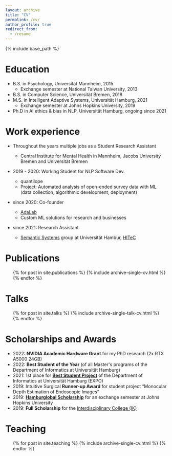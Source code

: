 ```yaml
---
layout: archive
title: "CV"
permalink: /cv/
author_profile: true
redirect_from:
  - /resume
---
```


{% include base_path %}

Education
======
* B.S. in Psychology, Universität Mannheim, 2015 
  * Exchange semester at National Taiwan University, 2013 
* B.S. in Computer Science, Universität Bremen, 2018
* M.S. in Intelligent Adaptive Systems, Universität Hamburg, 2021
  * Exchange semester at Johns Hopkins University, 2019
* Ph.D in AI ethics & bias in NLP, Universität Hamburg, ongoing since 2021

Work experience
======
* Throughout the years multiple jobs as a Student Research Assistant
  * Central Institute for Mental Health in Mannheim, Jacobs University Bremen and Universität Bremen
  
* 2019 - 2020: Working Student for NLP Software Dev.
  * quantilope
  * Project: Automated analysis of open-ended survey data with ML (data collection, algorithmic development, deployment)

* since 2020: Co-founder 
  * [AdaLab](adalab.ai)
  * Custom ML solutions for research and businesses

* since 2021: Research Assistant
  * [Semantic Systems](https://www.inf.uni-hamburg.de/en/inst/ab/sems/home.html) group at Universität Hambur, [HITeC](https://www.hitec-hamburg.de/)
  

Publications
======
  <ul>{% for post in site.publications %}
    {% include archive-single-cv.html %}
  {% endfor %}</ul>
  
Talks
======
  <ul>{% for post in site.talks %}
    {% include archive-single-talk-cv.html %}
  {% endfor %}</ul>

Scholarships and Awards
======
* 2022: **NVIDIA Academic Hardware Grant** for my PhD research (2x RTX A5000 24GB)
* 2022: **Best Student of the Year** (of all Master's programs of the Department of Informatics at Universität Hamburg)
* 2021: 1st place for [**Best Student Project**](https://www.inf.uni-hamburg.de/en/inst/ab/lt/home/news/202110-expo.html) of the Department of Informatics at Universität Hamburg (EXPO)
* 2019: Intuitive Surgical **Runner-up Award** for student project “Monocular Depth Estimation of Endoscopic Images”
* 2019: [**Hamburglobal Scholarship**](https://www.uni-hamburg.de/en/internationales/studierende/outgoing/austausch-gaststudium/finanzierung/hamburglobal-foerderprogramm.html) for an exchange semester at Johns Hopkins University
* 2019: **Full Scholarship** for the [Interdisciplinary College (IK)](https://interdisciplinary-college.org/)

Teaching
======
  <ul>{% for post in site.teaching %}
    {% include archive-single-cv.html %}
  {% endfor %}</ul>
  

